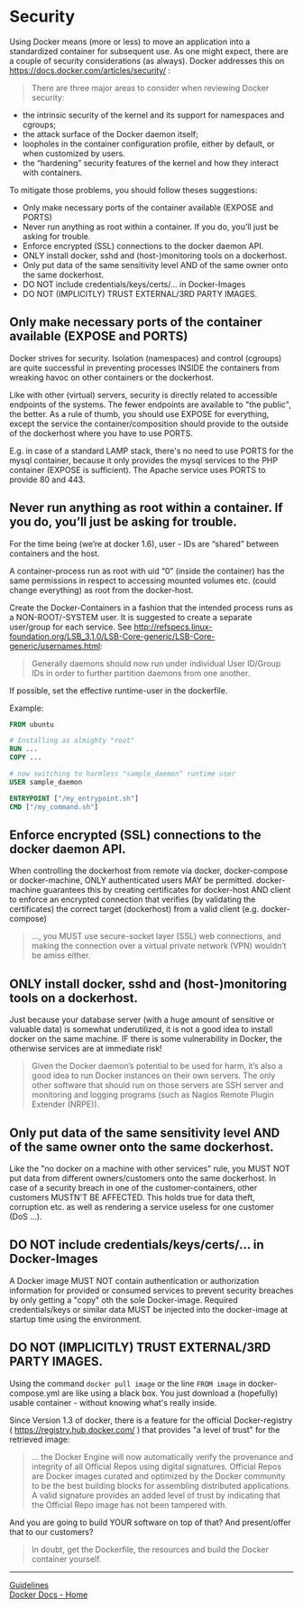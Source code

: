 Security
========

Using Docker means (more or less) to move an application into a standardized container for subsequent use.
As one might expect, there are a couple of security considerations (as always). Docker addresses this on https://docs.docker.com/articles/security/ :
  > There are three major areas to consider when reviewing Docker security:
  * the intrinsic security of the kernel and its support for namespaces and cgroups;
  * the attack surface of the Docker daemon itself;
  * loopholes in the container configuration profile, either by default, or when customized by users.
  * the “hardening” security features of the kernel and how they interact with containers.

To mitigate those problems, you should follow theses suggestions:
  * Only make necessary ports of the container available (EXPOSE and PORTS)
  * Never run anything as root within a container. If you do, you’ll just be asking for trouble.
  * Enforce encrypted (SSL) connections to the docker daemon API.
  * ONLY install docker, sshd and (host-)monitoring tools on a dockerhost.
  * Only put data of the same sensitivity level AND of the same owner onto the same dockerhost.
  * DO NOT include credentials/keys/certs/... in Docker-Images
  * DO NOT (IMPLICITLY) TRUST EXTERNAL/3RD PARTY IMAGES.

Only make necessary ports of the container available (EXPOSE and PORTS)
------------------------------------------------------------------------
Docker strives for security. Isolation (namespaces) and control (cgroups) are quite successful in preventing processes INSIDE the containers from wreaking havoc on other containers or the dockerhost.

Like with other (virtual) servers, security is directly related to accessible endpoints of the systems. The fewer endpoints are available to "the public", the better. As a rule of thumb, you should use EXPOSE for everything, except the service the container/composition should provide to the outside of the dockerhost where you have to use PORTS.

E.g. in case of a standard LAMP stack, there's no need to use PORTS for the mysql container, because it only provides the mysql services to the PHP container (EXPOSE is sufficient). The Apache service uses PORTS to provide 80 and 443.

Never run anything as root within a container. If you do, you’ll just be asking for trouble.
---------------------------------------------------------------------------------------------
For the time being (we’re at docker 1.6), user - IDs are “shared” between containers and the host.

A container-process run as root with uid “0” (inside the container) has the same permissions in respect to accessing mounted volumes etc. (could change everything) as root from the docker-host.

Create the Docker-Containers in a fashion that the intended process runs as a NON-ROOT/-SYSTEM user. It is suggested to create a separate user/group for each service. See http://refspecs.linux-foundation.org/LSB_3.1.0/LSB-Core-generic/LSB-Core-generic/usernames.html:

  > Generally daemons should now run under individual User ID/Group IDs in order to further partition daemons from one another.

If possible, set the effective runtime-user in the dockerfile.

Example:

``` dockerfile
FROM ubuntu

# Installing as almighty "root"
RUN ...
COPY ...

# now switching to harmless "sample_daemon" runtime user
USER sample_daemon

ENTRYPOINT ["/my_entrypoint.sh"]
CMD ["/my_command.sh"]
```

Enforce encrypted (SSL) connections to the docker daemon API.
--------------------------------------------------------------
When controlling the dockerhost from remote via docker, docker-compose or docker-machine, ONLY authenticated users MAY be permitted. docker-machine guarantees this by creating certificates for docker-host AND client to enforce an encrypted connection that verifies (by validating the certificates) the correct target (dockerhost) from a valid client (e.g. docker-compose)

> …, you MUST use secure-socket layer (SSL) web connections, and making the connection over a virtual private network (VPN) wouldn’t be amiss either.

ONLY install docker, sshd and (host-)monitoring tools on a dockerhost.
-----------------------------------------------------------------------
Just because your database server (with a huge amount of sensitive or valuable data) is somewhat underutilized, it is not a good idea to install docker on the same machine. IF there is some vulnerability in Docker, the otherwise services are at immediate risk!

> Given the Docker daemon’s potential to be used for harm, it’s also a good idea to run Docker instances on their own servers. The only other software that should run on those servers are SSH server and monitoring and logging programs (such as Nagios Remote Plugin Extender (NRPE)).

Only put data of the same sensitivity level AND of the same owner onto the same dockerhost.
-------------------------------------------------------------------------------
Like the "no docker on a machine with other services" rule, you MUST NOT put data from different owners/customers onto the same dockerhost. In case of a security breach in one of the customer-containers, other customers MUSTN'T BE AFFECTED. This holds true for data theft, corruption etc. as well as rendering a service useless for one customer (DoS ...).

DO NOT include credentials/keys/certs/... in Docker-Images
----------------------------------------------------------
A Docker image MUST NOT contain authentication or authorization information for provided or consumed services to prevent
security breaches by only getting a "copy" oth the sole Docker-image.
Required credentials/keys or similar data MUST be injected into the docker-image at startup time using the environment.

DO NOT (IMPLICITLY) TRUST EXTERNAL/3RD PARTY IMAGES.
--------------------------------------------------------
Using the command `docker pull image` or the line `FROM image` in docker-compose.yml are like using a black box. You just download a (hopefully) usable container - without knowing what's really inside.

Since Version 1.3 of docker, there is a feature for the official Docker-registry ( https://registry.hub.docker.com/ ) that provides "a level of trust" for the retrieved image:

  > ... the Docker Engine will now automatically verify the provenance and integrity of all Official Repos using digital signatures. Official Repos are Docker images curated and optimized by the Docker community to be the best building blocks for assembling distributed applications.  A valid signature provides an added level of trust by indicating that the Official Repo image has not been tampered with.


And you are going to build YOUR software on top of that? And present/offer that to our customers?

  > In doubt, get the Dockerfile, the resources and build the Docker container yourself.

---

[Guidelines](Guidelines)  
[Docker Docs - Home](../wiki/Home)  
